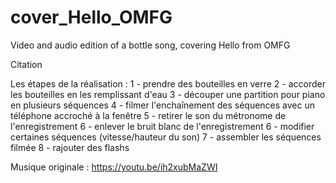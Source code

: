 # cover_Hello_OMFG
Video and audio edition of a bottle song, covering Hello from OMFG

Citation 

Les étapes de la réalisation :
1 - prendre des bouteilles en verre
2 - accorder les bouteilles en les remplissant d'eau
3 - découper une partition pour piano en plusieurs séquences
4 - filmer l'enchaînement des séquences avec un téléphone accroché à la fenêtre
5 - retirer le son du métronome de l'enregistrement
6 - enlever le bruit blanc de l'enregistrement
6 - modifier certaines séquences (vitesse/hauteur du son)
7 - assembler les séquences filmée
8 - rajouter des flashs

Musique originale :
https://youtu.be/ih2xubMaZWI
